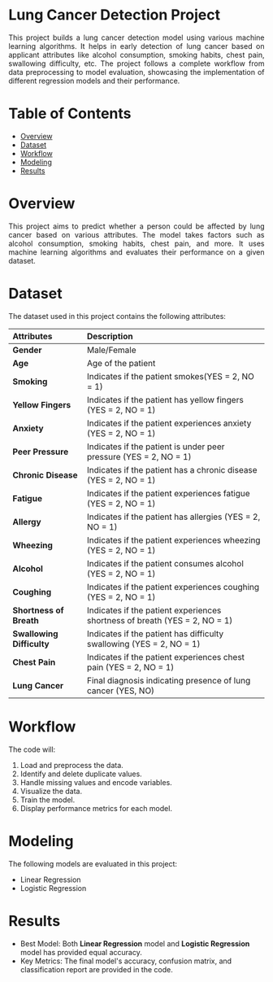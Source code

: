 # Lung Cancer Detection Project

<p align="justify">This project builds a lung cancer detection model using various machine learning algorithms. It helps in early detection of lung cancer based on applicant attributes like alcohol consumption, smoking habits, chest pain, swallowing difficulty, etc. The project follows a complete workflow from data preprocessing to model evaluation, showcasing the implementation of different regression models and their performance.</p>

# Table of Contents

* [Overview](https://github.com/AnjusriKandi/Lung-Cancer-Detection?tab=readme-ov-file#overview)
* [Dataset](https://github.com/AnjusriKandi/Lung-Cancer-Detection?tab=readme-ov-file#dataset)
* [Workflow](https://github.com/AnjusriKandi/Lung-Cancer-Detection?tab=readme-ov-file#workflow)
* [Modeling](https://github.com/AnjusriKandi/Lung-Cancer-Detection?tab=readme-ov-file#modeling)
* [Results](https://github.com/AnjusriKandi/Lung-Cancer-Detection?tab=readme-ov-file#results)

# Overview

<p align="justify">This project aims to predict whether a person could be affected by lung cancer based on various attributes. The model takes factors such as alcohol consumption, smoking habits, chest pain, and more. It uses machine learning algorithms and evaluates their performance on a given dataset.</p>

# Dataset

The dataset used in this project contains the following attributes:

|Attributes                 |Description                                                                 |
|:---------------------------|:--------------------------------------------------------------------------|
|**Gender**                 |Male/Female                                                                 |
|**Age**                    |Age of the patient                                                          |
|**Smoking**                |Indicates if the patient smokes(YES = 2, NO = 1)                            |
|**Yellow Fingers**         |Indicates if the patient has yellow fingers (YES = 2, NO = 1)               |
|**Anxiety**                |Indicates if the patient experiences anxiety (YES = 2, NO = 1)              |
|**Peer Pressure**          |Indicates if the patient is under peer pressure (YES = 2, NO = 1)           |
|**Chronic Disease**        |Indicates if the patient has a chronic disease (YES = 2, NO = 1)            |
|**Fatigue**                |Indicates if the patient experiences fatigue (YES = 2, NO = 1)              |
|**Allergy**                |Indicates if the patient has allergies (YES = 2, NO = 1)                    |
|**Wheezing**               |Indicates if the patient experiences wheezing (YES = 2, NO = 1)             |
|**Alcohol**                |Indicates if the patient consumes alcohol (YES = 2, NO = 1)                 |
|**Coughing**               |Indicates if the patient experiences coughing (YES = 2, NO = 1)             |
|**Shortness of Breath**    |Indicates if the patient experiences shortness of breath (YES = 2, NO = 1)  |
|**Swallowing Difficulty**  |Indicates if the patient has difficulty swallowing (YES = 2, NO = 1)        |
|**Chest Pain**             |Indicates if the patient experiences chest pain (YES = 2, NO = 1)           |
|**Lung Cancer**            |Final diagnosis indicating presence of lung cancer (YES, NO)                |

# Workflow

The code will:
1. Load and preprocess the data.
2. Identify and delete duplicate values.
3. Handle missing values and encode variables.
4. Visualize the data.
5. Train the model.
6. Display performance metrics for each model.

# Modeling

The following models are evaluated in this project:
* Linear Regression
* Logistic Regression

# Results

* Best Model: Both **Linear Regression** model and **Logistic Regression** model has provided equal accuracy.
* Key Metrics: The final model's accuracy, confusion matrix, and classification report are provided in the code.
   

